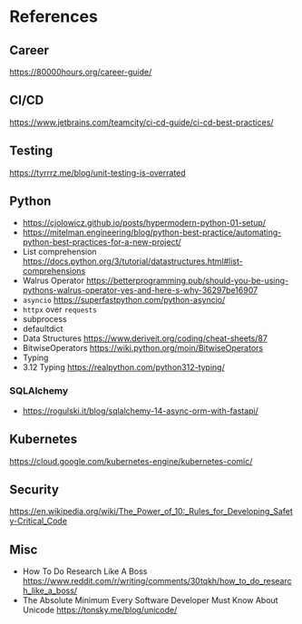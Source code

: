 # References

## Career

https://80000hours.org/career-guide/

## CI/CD

https://www.jetbrains.com/teamcity/ci-cd-guide/ci-cd-best-practices/

## Testing

https://tyrrrz.me/blog/unit-testing-is-overrated

## Python

- https://cjolowicz.github.io/posts/hypermodern-python-01-setup/
- https://mitelman.engineering/blog/python-best-practice/automating-python-best-practices-for-a-new-project/
- List comprehension https://docs.python.org/3/tutorial/datastructures.html#list-comprehensions
- Walrus Operator https://betterprogramming.pub/should-you-be-using-pythons-walrus-operator-yes-and-here-s-why-36297be16907
- `asyncio` https://superfastpython.com/python-asyncio/
- `httpx` over `requests`
- subprocess
- defaultdict
- Data Structures https://www.deriveit.org/coding/cheat-sheets/87
- BitwiseOperators https://wiki.python.org/moin/BitwiseOperators
- Typing
- 3.12 Typing https://realpython.com/python312-typing/

### SQLAlchemy

- https://rogulski.it/blog/sqlalchemy-14-async-orm-with-fastapi/

## Kubernetes

https://cloud.google.com/kubernetes-engine/kubernetes-comic/

## Security

https://en.wikipedia.org/wiki/The_Power_of_10:_Rules_for_Developing_Safety-Critical_Code

## Misc

- How To Do Research Like A Boss https://www.reddit.com/r/writing/comments/30tqkh/how_to_do_research_like_a_boss/
- The Absolute Minimum Every Software Developer Must Know About Unicode https://tonsky.me/blog/unicode/
